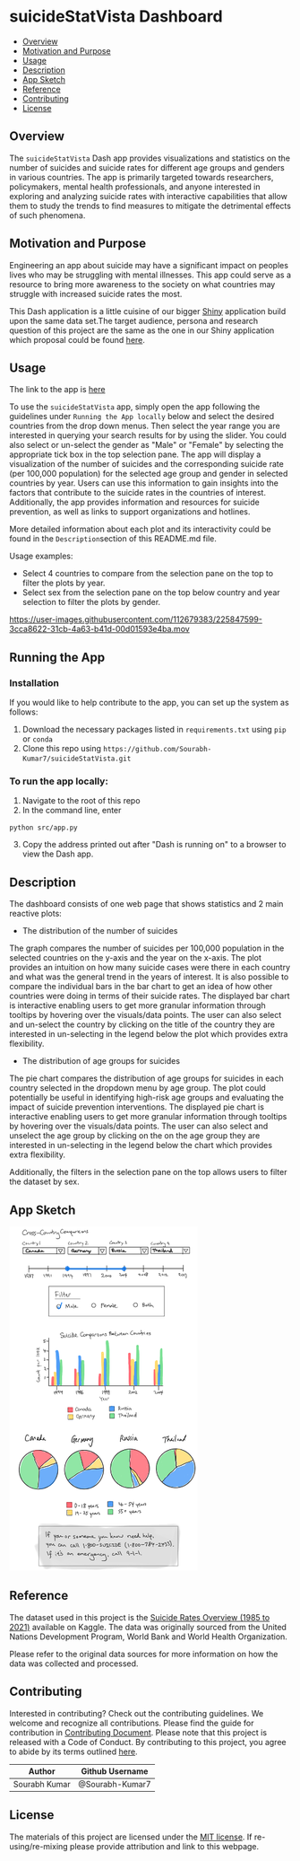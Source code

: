# suicideStatVista Dashboard

- [Overview](#overview)
- [Motivation and Purpose](#motivation-and-purpose)
- [Usage](#usage)
- [Description](#description)
- [App Sketch](#app-sketch)
- [Reference](#reference)
- [Contributing](#contributing)
- [License](#license)

## Overview

The `suicideStatVista` Dash app provides visualizations and statistics on the number of suicides and suicide rates for different age groups and genders in various countries. The app is primarily targeted towards researchers, policymakers, mental health professionals, and anyone interested in exploring and analyzing suicide rates with interactive capabilities that allow them to study the trends to find measures to mitigate the detrimental effects of such phenomena.

## Motivation and Purpose

Engineering an app about suicide may have a significant impact on peoples lives who may be struggling with mental illnesses. This app could serve as a resource to bring more awareness to the society on what countries may struggle with increased suicide rates the most.

This Dash application is a little cuisine of our bigger [Shiny](https://github.com/UBC-MDS/suicide_indicator_r) application build upon the same data set.The target audience, persona and research question of this project are the same as the one in our Shiny application which proposal could be found [here](https://github.com/UBC-MDS/suicide_indicator_r/blob/main/proposal.md).

## Usage

The link to the app is [here](https://suicide-watch-jdpw.onrender.com)

To use the `suicideStatVista` app, simply open the app following the guidelines under `Running the App locally` below and select the desired countries from the drop down menus. Then select the year range you are interested in querying your search results for by using the slider. You could also select or un-select the gender as "Male" or "Female" by selecting the appropriate tick box in the top selection pane. The app will display a visualization of the number of suicides and the corresponding suicide rate (per 100,000 population) for the selected age group and gender in selected countries by year. Users can use this information to gain insights into the factors that contribute to the suicide rates in the countries of interest. Additionally, the app provides information and resources for suicide prevention, as well as links to support organizations and hotlines.

More detailed information about each plot and its interactivity could be found in the `Description`section of this README.md file.

Usage examples:

- Select 4 countries to compare from the selection pane on the top to filter the plots by year.
- Select sex from the selection pane on the top below country and year selection to filter the plots by gender.

https://user-images.githubusercontent.com/112679383/225847599-3cca8622-31cb-4a63-b41d-00d01593e4ba.mov

## Running the App

### Installation
If you would like to help contribute to the app, you can set up the system as follows:
1. Download the necessary packages listed in `requirements.txt` using `pip` or `conda`
2. Clone this repo using `https://github.com/Sourabh-Kumar7/suicideStatVista.git`

### To run the app locally:
1. Navigate to the root of this repo
2. In the command line, enter
```
python src/app.py
```
3. Copy the address printed out after "Dash is running on" to a browser to view the Dash app.

## Description

The dashboard consists of one web page that shows statistics and 2 main reactive plots:

- The distribution of the number of suicides

The graph compares the number of suicides per 100,000 population in the selected countries on the y-axis and the year on the x-axis. The plot provides an intuition on how many suicide cases were there in each country and what was the general trend in the years of interest. It is also possible to compare the individual bars in the bar chart to get an idea of how other countries were doing in terms of their suicide rates. The displayed bar chart is interactive enabling users to get more granular information through tooltips by hovering over the visuals/data points. The user can also select and un-select the country by clicking on the title of the country they are interested in un-selecting in the legend below the plot which provides extra flexibility.

- The distribution of age groups for suicides

The pie chart compares the distribution of age groups for suicides in each country selected in the dropdown menu by age group. The plot could potentially be useful in identifying high-risk age groups and evaluating the impact of suicide prevention interventions. The displayed pie chart is interactive enabling users to get more granular information through tooltips by hovering over the visuals/data points. The user can also select and unselect the age group by clicking on the on the age group they are interested in un-selecting in the legend below the chart which provides extra flexibility.

Additionally, the filters in the selection pane on the top allows users to filter the dataset by sex.

## App Sketch

![suicideStatVista App Sketch](img/app_sketch.png)

## Reference

The dataset used in this project is the [Suicide Rates Overview (1985 to 2021)](https://www.kaggle.com/datasets/omkargowda/suicide-rates-overview-1985-to-2021) available on Kaggle. The data was originally sourced from the United Nations Development Program, World Bank and World Health Organization.

Please refer to the original data sources for more information on how the data was collected and processed.

## Contributing

Interested in contributing? Check out the contributing guidelines. We welcome and recognize all contributions. Please find the guide for contribution in [Contributing Document](https://github.com/Sourabh-Kumar7/suicideStatVista/blob/main/CONTRIBUTING.md). Please note that this project is released with a Code of Conduct. By contributing to this project, you agree to abide by its terms outlined [here](https://github.com/Sourabh-Kumar7/suicideStatVista/blob/main/CODE_OF_CONDUCT.md).

| Author        |  Github Username |
|---------------|------------------|
| Sourabh Kumar |  @Sourabh-Kumar7 |

## License

The materials of this project are licensed under the [MIT license](https://github.com/Sourabh-Kumar7/suicideStatVista/blob/main/LICENSE). If re-using/re-mixing please provide attribution and link to this webpage.
